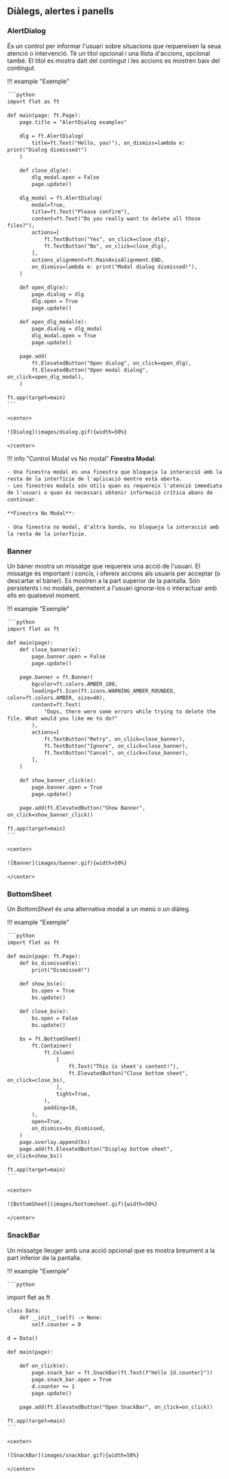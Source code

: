 ## Diàlegs, alertes i panells

### AlertDialog

És un control per informar l'usuari sobre situacions que requereixen la seua atenció o intervenció. Té un títol opcional i una llista d'accions, opcional també. El títol es mostra dalt del contingut i les accions es mostren baix del contingut.

!!! example "Exemple"
    
    ```python
    import flet as ft

    def main(page: ft.Page):
        page.title = "AlertDialog examples"

        dlg = ft.AlertDialog(
            title=ft.Text("Hello, you!"), on_dismiss=lambda e: print("Dialog dismissed!")
        )

        def close_dlg(e):
            dlg_modal.open = False
            page.update()

        dlg_modal = ft.AlertDialog(
            modal=True,
            title=ft.Text("Please confirm"),
            content=ft.Text("Do you really want to delete all those files?"),
            actions=[
                ft.TextButton("Yes", on_click=close_dlg),
                ft.TextButton("No", on_click=close_dlg),
            ],
            actions_alignment=ft.MainAxisAlignment.END,
            on_dismiss=lambda e: print("Modal dialog dismissed!"),
        )

        def open_dlg(e):
            page.dialog = dlg
            dlg.open = True
            page.update()

        def open_dlg_modal(e):
            page.dialog = dlg_modal
            dlg_modal.open = True
            page.update()

        page.add(
            ft.ElevatedButton("Open dialog", on_click=open_dlg),
            ft.ElevatedButton("Open modal dialog", on_click=open_dlg_modal),
        )

    ft.app(target=main)
    ```

    <center>
    
    ![Dialog](images/dialog.gif){width=50%}
    
    </center>

!!! info "Control Modal vs No modal"
    **Finestra Modal**:

    - Una finestra modal és una finestra que bloqueja la interacció amb la resta de la interfície de l'aplicació mentre està oberta.
    - Les finestres modals són útils quan es requereix l'atenció immediata de l'usuari o quan és necessari obtenir informació crítica abans de continuar.

    **Finestra No Modal**:

    - Una finestra no modal, d'altra banda, no bloqueja la interacció amb la resta de la interfície.

### Banner

Un bàner mostra un missatge que requereix una acció de l'usuari. El missatge és important i concís, i ofereix accions als usuaris per acceptar (o descartar el bàner). Es mostren a la part superior de la pantalla. Són persistents i no modals, permetent a l'usuari ignorar-los o interactuar amb ells en qualsevol moment.

!!! example "Exemple"

    ```python
    import flet as ft

    def main(page):
        def close_banner(e):
            page.banner.open = False
            page.update()

        page.banner = ft.Banner(
            bgcolor=ft.colors.AMBER_100,
            leading=ft.Icon(ft.icons.WARNING_AMBER_ROUNDED, color=ft.colors.AMBER, size=40),
            content=ft.Text(
                "Oops, there were some errors while trying to delete the file. What would you like me to do?"
            ),
            actions=[
                ft.TextButton("Retry", on_click=close_banner),
                ft.TextButton("Ignore", on_click=close_banner),
                ft.TextButton("Cancel", on_click=close_banner),
            ],
        )

        def show_banner_click(e):
            page.banner.open = True
            page.update()

        page.add(ft.ElevatedButton("Show Banner", on_click=show_banner_click))

    ft.app(target=main)
    ```

    <center>
    
    ![Banner](images/banner.gif){width=50%}
    
    </center>

### BottomSheet

Un *BottomSheet* és una alternativa modal a un menú o un diàleg.

!!! example "Exemple"
    
    ```python
    import flet as ft

    def main(page: ft.Page):
        def bs_dismissed(e):
            print("Dismissed!")

        def show_bs(e):
            bs.open = True
            bs.update()

        def close_bs(e):
            bs.open = False
            bs.update()

        bs = ft.BottomSheet(
            ft.Container(
                ft.Column(
                    [
                        ft.Text("This is sheet's content!"),
                        ft.ElevatedButton("Close bottom sheet", on_click=close_bs),
                    ],
                    tight=True,
                ),
                padding=10,
            ),
            open=True,
            on_dismiss=bs_dismissed,
        )
        page.overlay.append(bs)
        page.add(ft.ElevatedButton("Display bottom sheet", on_click=show_bs))

    ft.app(target=main)
    ```

    <center>
    
    ![BottomSheet](images/bottomsheet.gif){width=50%}
    
    </center>

### SnackBar

Un missatge lleuger amb una acció opcional que es mostra breument a la part inferior de la pantalla.

!!! example "Exemple"
    
    ```python
   import flet as ft

    class Data:
        def __init__(self) -> None:
            self.counter = 0

    d = Data()

    def main(page):

        def on_click(e):
            page.snack_bar = ft.SnackBar(ft.Text(f"Hello {d.counter}"))
            page.snack_bar.open = True
            d.counter += 1
            page.update()

        page.add(ft.ElevatedButton("Open SnackBar", on_click=on_click))

    ft.app(target=main)
    ```

    <center>
    
    ![SnackBar](images/snackbar.gif){width=50%}
    
    </center>